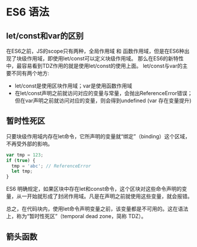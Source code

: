 # ES6 语法
## let/const和var的区别
在ES6之前，JS的scope只有两种，全局作用域 和 函数作用域，但是在ES6种出现了块级作用域，即使用let/const可以定义块级作用域。
那么在ES6的新特性中，最容易看到TDZ作用的就是使用let/const的使用上面。
let/const与var的主要不同有两个地方:
- let/const是使用区块作用域；var是使用函数作用域 
- 在let/const声明之前就访问对应的变量与常量，会抛出ReferenceError错误；但在var声明之前就访问对应的变量，则会得到undefined (var 存在变量提升)


## 暂时性死区
只要块级作用域内存在let命令，它所声明的变量就“绑定”（binding）这个区域，不再受外部的影响。
```js
var tmp = 123;
if (true) {
  tmp = 'abc'; // ReferenceError
  let tmp;
}
```
ES6 明确规定，如果区块中存在let和const命令，这个区块对这些命令声明的变量，从一开始就形成了封闭作用域。凡是在声明之前就使用这些变量，就会报错。

总之，在代码块内，使用let命令声明变量之前，该变量都是不可用的。这在语法上，称为“暂时性死区”（temporal dead zone，简称 TDZ）。

## 箭头函数